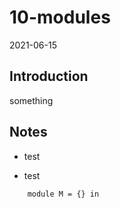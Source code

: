 10-modules
==========

2021-06-15

Introduction
------------

something

Notes
-----

-   test

-   test

<!-- -->

        module M = {} in
